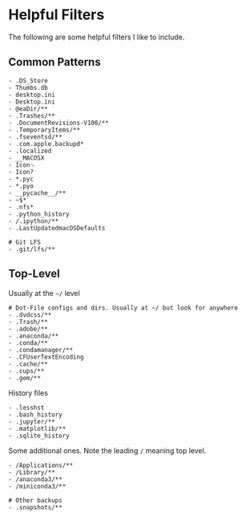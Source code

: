 # Helpful Filters

The following are some helpful filters I like to include. 

## Common Patterns

```text
- .DS_Store
- Thumbs.db
- desktop.ini
- Desktop.ini
- @eaDir/**
- .Trashes/**
- .DocumentRevisions-V100/**
- .TemporaryItems/**
- .fseventsd/**
- .com.apple.backupd*
- .localized
- __MACOSX
- Icon␍
- Icon?
- *.pyc
- *.pyo
- __pycache__/**
- ~$*
- .nfs*
- .python_history
- /.ipython/**
- .LastUpdatedmacOSDefaults

# Git LFS
- .git/lfs/**
```

## Top-Level

Usually at the `~/` level

```text
# Dot-File configs and dirs. Usually at ~/ but look for anywhere
- .dvdcss/**
- .Trash/**
- .adobe/**
- .anaconda/**
- .conda/**               
- .condamanager/**
- .CFUserTextEncoding
- .cache/**
- .cups/**
- .gem/**
``` 

History files

```text
- .lesshst
- .bash_history
- .jupyter/**
- .matplotlib/**
- .sqlite_history
```
Some additional ones. Note the leading `/` meaning top level.

```text
- /Applications/**
- /Library/**
- /anaconda3/**
- /miniconda3/**

# Other backups
- .snapshots/**
```



#